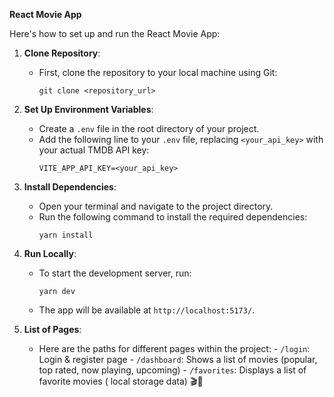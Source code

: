 **React Movie App**

Here's how to set up and run the React Movie App:

1. **Clone Repository**:

   - First, clone the repository to your local machine using Git:
     ```
     git clone <repository_url>
     ```

2. **Set Up Environment Variables**:

   - Create a `.env` file in the root directory of your project.
   - Add the following line to your `.env` file, replacing `<your_api_key>` with your actual TMDB API key:
     ```
     VITE_APP_API_KEY=<your_api_key>
     ```

3. **Install Dependencies**:

   - Open your terminal and navigate to the project directory.
   - Run the following command to install the required dependencies:
     ```
     yarn install
     ```

4. **Run Locally**:

   - To start the development server, run:
     ```
     yarn dev
     ```
   - The app will be available at `http://localhost:5173/`.

5. **List of Pages**:
   - Here are the paths for different pages within the project: - `/login`: Login & register page - `/dashboard`: Shows a list of movies (popular, top rated, now playing, upcoming) - `/favorites`: Displays a list of favorite movies ( local storage data)
     🎬🍿

